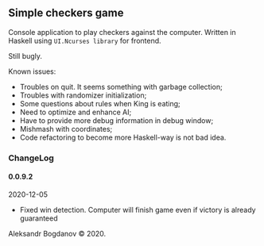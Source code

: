 ## Simple checkers game

Console application to play checkers against the computer.
Written in Haskell using `UI.Ncurses library` for frontend.

Still bugly.

Known issues:
- Troubles on quit. It seems something with garbage collection;
- Troubles with randomizer initialization;
- Some questions about rules when King is eating;
- Need to optimize and enhance AI;
- Have to provide more debug information in debug window;
- Mishmash with coordinates;
- Code refactoring to become more Haskell-way is not bad idea.

### ChangeLog

#### 0.0.9.2
2020-12-05
- Fixed win detection. Computer will finish game even if victory is already guaranteed

Aleksandr Bogdanov © 2020.
